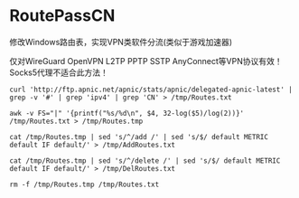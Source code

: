# RoutePassCN

修改Windows路由表，实现VPN类软件分流(类似于游戏加速器)

仅对WireGuard OpenVPN L2TP PPTP SSTP AnyConnect等VPN协议有效！Socks5代理不适合此方法！

```
curl 'http://ftp.apnic.net/apnic/stats/apnic/delegated-apnic-latest' | grep -v '#' | grep 'ipv4' | grep 'CN' > /tmp/Routes.txt

awk -v FS="|" '{printf("%s/%d\n", $4, 32-log($5)/log(2))}' /tmp/Routes.txt > /tmp/Routes.tmp

cat /tmp/Routes.tmp | sed 's/^/add /' | sed 's/$/ default METRIC default IF default/' > /tmp/AddRoutes.txt

cat /tmp/Routes.tmp | sed 's/^/delete /' | sed 's/$/ default METRIC default IF default/' > /tmp/DelRoutes.txt

rm -f /tmp/Routes.tmp /tmp/Routes.txt
```
